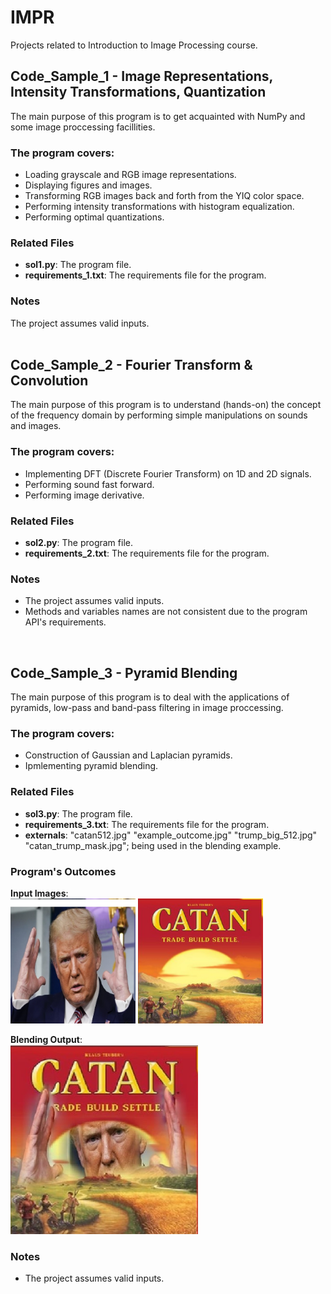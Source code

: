 # IMPR

Projects related to Introduction to Image Processing course.

## Code_Sample_1 - Image Representations, Intensity Transformations, Quantization
The main purpose of this program is to get acquainted with NumPy and some image proccessing facillities.

### The program covers:
- Loading grayscale and RGB image representations.
- Displaying figures and images.
- Transforming RGB images back and forth from the YIQ color space.
- Performing intensity transformations with histogram equalization.
- Performing optimal quantizations.

### Related Files
- **sol1.py**: The program file.
- **requirements_1.txt**: The requirements file for the program. 

### Notes
The project assumes valid inputs.<br />
 <br />
 
## Code_Sample_2 - Fourier Transform & Convolution
The main purpose of this program is to understand (hands-on) the concept of the frequency domain by performing simple manipulations on sounds and images.

### The program covers:
- Implementing DFT (Discrete Fourier Transform) on 1D and 2D signals.
- Performing sound fast forward.
- Performing image derivative.

### Related Files
- **sol2.py**: The program file.
- **requirements_2.txt**: The requirements file for the program. 

### Notes
- The project assumes valid inputs.
- Methods and variables names are not consistent due to the program API's requirements. <br />


 <br />
 
## Code_Sample_3 - Pyramid Blending
The main purpose of this program is to deal with the applications of pyramids, low-pass and band-pass filtering in image proccessing.

### The program covers:
- Construction of Gaussian and Laplacian pyramids.
- Ipmlementing pyramid blending.

### Related Files
- **sol3.py**: The program file.
- **requirements_3.txt**: The requirements file for the program. 
- **externals**: "catan512.jpg" "example_outcome.jpg" "trump_big_512.jpg" "catan_trump_mask.jpg"; being used in the blending example.

### Program's Outcomes
**Input Images**: <br />
<img src="Code_Sample_3/externals/trump_big_512.jpg" alt="input1" width="200"/>
<img src="Code_Sample_3/externals/catan512.jpg" alt="input2" width="200"/>

**Blending Output**: <br />
<img src="Code_Sample_3/externals/example_outcome.jpg" alt="outcome" width="300"/>



### Notes
- The project assumes valid inputs.


